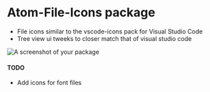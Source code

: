 # Atom-File-Icons package

- File icons similar to the vscode-icons pack for Visual Studio Code
- Tree view ui tweeks to closer match that of visual studio code

![A screenshot of your package](https://f.cloud.github.com/assets/69169/2290250/c35d867a-a017-11e3-86be-cd7c5bf3ff9b.gif)

#### TODO
- Add icons for font files
